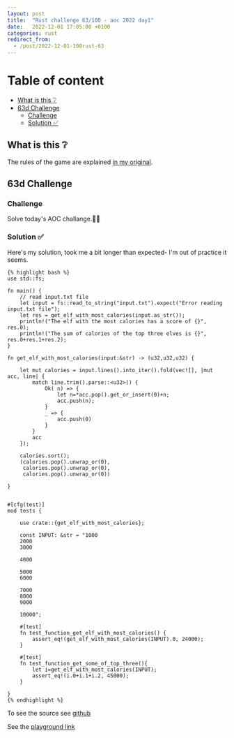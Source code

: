 ```yaml
---
layout: post
title:  "Rust challenge 63/100 - aoc 2022 day1"
date:   2022-12-01 17:05:00 +0100
categories: rust
redirect_from:
  - /post/2022-12-01-100rust-63
---
```



#  Table of content
<!-- MarkdownTOC autolink="true" -->

- [What is this :grey_question:](#what-is-this-grey_question)
- [63d Challenge](#63d-challenge)
    - [Challenge](#challenge)
    - [Solution :white_check_mark:](#solution-white_check_mark)

<!-- /MarkdownTOC -->

## What is this :grey_question: 

The rules of the game are explained [in my original](https://maebli.github.io/rust/2021/10/18/100rust.html). 

## 63d Challenge
### Challenge

Solve today's AOC challange.🎅🦀

### Solution :white_check_mark:

Here's my solution, took me a bit longer than expected- I'm out of practice it seems.

    {% highlight bash %}
    use std::fs;

    fn main() {
        // read input.txt file
        let input = fs::read_to_string("input.txt").expect("Error reading input.txt file");
        let res = get_elf_with_most_calories(input.as_str());
        println!("The elf with the most calories has a score of {}", res.0);
        println!("The sum of calories of the top three elves is {}", res.0+res.1+res.2);
    }

    fn get_elf_with_most_calories(input:&str) -> (u32,u32,u32) {
        
        let mut calories = input.lines().into_iter().fold(vec![], |mut acc, line| {
            match line.trim().parse::<u32>() {
                Ok( n) => {
                    let n=*acc.pop().get_or_insert(0)+n;
                    acc.push(n);
                }
                _ => {
                    acc.push(0)
                }
            }
            acc
        });

        calories.sort();
        (calories.pop().unwrap_or(0),
         calories.pop().unwrap_or(0),
         calories.pop().unwrap_or(0))

    }


    #[cfg(test)]
    mod tests {

        use crate::{get_elf_with_most_calories};

        const INPUT: &str = "1000
        2000
        3000
        
        4000
        
        5000
        6000
        
        7000
        8000
        9000
        
        10000";

        #[test]
        fn test_function_get_elf_with_most_calories() {
            assert_eq!(get_elf_with_most_calories(INPUT).0, 24000);
        }

        #[test]
        fn test_function_get_some_of_top_three(){
            let i=get_elf_with_most_calories(INPUT);
            assert_eq!(i.0+i.1+i.2, 45000);
        }

    }
    {% endhighlight %}

To see the source see [github](https://github.com/maebli/100rustsnippets/tree/master/aoc-2022-day1) 

See the [playground link](https://play.rust-lang.org/?version=stable&mode=debug&edition=2021&gist=a5d952a1c88527a6ee6eb7f7eeefa28a)
